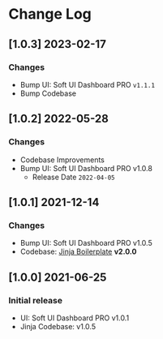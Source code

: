# Change Log


## [1.0.3] 2023-02-17
### Changes

- Bump UI: Soft UI Dashboard PRO `v1.1.1`
- Bump Codebase

## [1.0.2] 2022-05-28
### Changes

- Codebase Improvements
- Bump UI: Soft UI Dashboard PRO v1.0.8
  - Release Date `2022-04-05`

## [1.0.1] 2021-12-14
### Changes

- Bump UI: Soft UI Dashboard PRO v1.0.5
- Codebase: [Jinja Boilerplate](https://github.com/app-generator/boilerplate-code-jinja/releases) **v2.0.0**


## [1.0.0] 2021-06-25
### Initial release

- UI: Soft UI Dashboard PRO v1.0.1
- Jinja Codebase: v1.0.5
